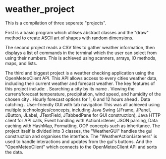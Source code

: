 # weather_project
This is a compilation of three seperate "projects".

First is a basic program which utilises abstract classes and the "draw" method to create ASCII art of shapes with random dimensions.

The second project reads a CSV files to gather weather information, then displays a list of commands in the terminal which the user can select from using their numbers. This is achieved using scanners, arrays, IO methods, maps, and lists.

The third and biggest project is a weather checking application using the OpenMeteoClient API. This API allows access to every cities weather data, including their current weather and forecast weather. The key features of this project include:
. Searching a city by its name
. Viewing the current/forecast temperature, precipitation, wind speed, and humidity of the chosen city
. Hourly forecast options for 1, 6 and 12 hours ahead
. Data catching
. User-friendly GUI with tab navigation
This was all achieved using multiple technologies/concepts, including Java Swing (JFrame, JPanel, JButton, JLabel, JTextField, JTabbedPane for GUI construction), Java HTTP client for API calls, Event handling with ActionListener, JSON parsing, Data caching with HashMap, Formatting, OOP concepts such as inheritance. The project itself is divided into 3 classes, the "WeatherGUI" handles the gui construction and organises the interface. The "WeatherActionListeners" is used to handle interactions and updates from the gui's buttons. And the "OpenMeteoClient" which connects to the OpenMeteoClient API and sorts the data.
